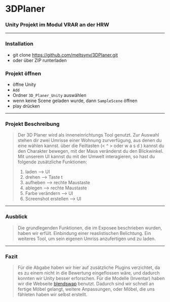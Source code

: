 # 3DPlaner
### Unity Projekt im Modul VRAR an der HRW
---
### Installation
* git clone https://github.com/meltsynv/3DPlaner.git
* oder über ZIP runterladen

### Projekt öffnen
* öffne Unity
* ```Add```
* Ordner ```3D_Planer_Unity``` auswählen
* wenn keine Scene geladen wurde, dann ```SampleScene``` öffnen
* play drücken
---
### Projekt Beschreibung
> Der 3D Planer wird als inneneinrichtungs Tool genutzt.
> Zur Auswahl stehen dir zwei Umrisse einer Wohnung zurverfügung, aus denen du eine wählen kannst.
> über die Feiltasten (< ^ > oder w a s d ) kannst du den Charakter bewegen,
> mit der Maus veränderst du den Blickwinkel.
> Mit unserem UI kannst du mit der Umwelt interagieren,
> so hast du folgende zusätzliche Funktionen:
> 1. laden --> UI
> 2. drehen --> Taste t
> 3. aufheben --> rechte Maustaste
> 4. ablegen --> rechte Maustaste
> 5. Farbe verändern --> UI
> 6. Screenshot erstellen --> UI
---
### Ausblick
> Die grundlegenden Funktionen, die im Exposee beschrieben wurden, haben wir erfült.
> Einbindung einer reaslistischen Belichtung.
> Ein weiteres Tool, um sein eigenen Umriss anzufertigen und zu laden.
---
### Fazit
> Für die Abgabe haben wir hier auf zusätzliche Plugins verzichtet, da es zu einem nicht in die Bewertung eingeflossen wäre,
> und dadurch konnten wir Unity besser erforschen.
> Für die Modelle (Inventar) haben wir die Webseite [blendswap](https://www.blendswap.com) benutzt.
> Dadurch sind wir schnell an fertige Möbel gelangt, weitere Anpassungen, oder Möbel, die uns fähleten haben wir selbst erstellt.
